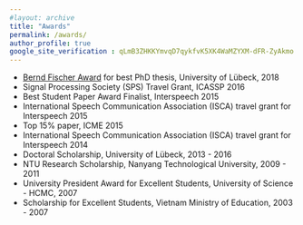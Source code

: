 ```yaml
---
#layout: archive
title: "Awards"
permalink: /awards/
author_profile: true
google_site_verification : qLmB3ZHKKYmvqD7qykfvK5XK4WaMZYXM-dFR-ZyAkmo
---
```


* [Bernd Fischer Award](https://www.uni-luebeck.de/aktuelles/nachricht/artikel/die-preise-der-universitaet-2018.html) for best PhD thesis, University of Lübeck, 2018
* Signal Processing Society (SPS) Travel Grant, ICASSP 2016
* Best Student Paper Award Finalist, Interspeech 2015
* International Speech Communication Association (ISCA) travel grant for Interspeech 2015
* Top 15% paper, ICME 2015
* International Speech Communication Association (ISCA) travel grant for Interspeech 2014
* Doctoral Scholarship, University of Lübeck, 2013 - 2016
* NTU Research Scholarship, Nanyang Technological University, 2009 - 2011
* University President Award for Excellent Students, University of Science - HCMC, 2007
* Scholarship for Excellent Students, Vietnam Ministry of Education, 2003 - 2007
